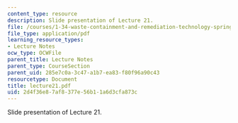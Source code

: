 ```yaml
---
content_type: resource
description: Slide presentation of Lecture 21.
file: /courses/1-34-waste-containment-and-remediation-technology-spring-2004/2d4f36e87af8377e56b11a6d3cfa873c_lecture21.pdf
file_type: application/pdf
learning_resource_types:
- Lecture Notes
ocw_type: OCWFile
parent_title: Lecture Notes
parent_type: CourseSection
parent_uid: 285e7c0a-3c47-a1b7-ea83-f80f96a90c43
resourcetype: Document
title: lecture21.pdf
uid: 2d4f36e8-7af8-377e-56b1-1a6d3cfa873c
---
```

Slide presentation of Lecture 21.

